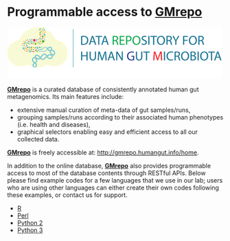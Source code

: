 # Programmable access to [GMrepo](http://gmrepo.humangut.info/home)
![](/images/gmrepo-logo-small.png)

[**GMrepo**](http://gmrepo.humangut.info/home) is a curated database of consistently annotated human gut metagenomics.
Its main features include:
* extensive manual curation of meta-data of gut samples/runs,
* grouping samples/runs according to their associated human phenotypes (i.e. health and diseases),
* graphical selectors enabling easy and efficient access to all our collected data.

[**GMrepo**](http://gmrepo.humangut.info/home) is freely accessible at: http://gmrepo.humangut.info/home.

In addition to the online database, [**GMrepo**](http://gmrepo.humangut.info/home) also provides programmable access to most of the database contents through RESTful APIs. Below please find example codes for a few languages that we use in our lab; users who are using other languages can either create their own codes following these examples, or contact us for support.

* [R](programmable-access/R.md)
* [Perl](programmable-access/perl.md)
* [Python 2](programmable-access/python2.md)
* [Python 3](programmable-access/python3.md)
